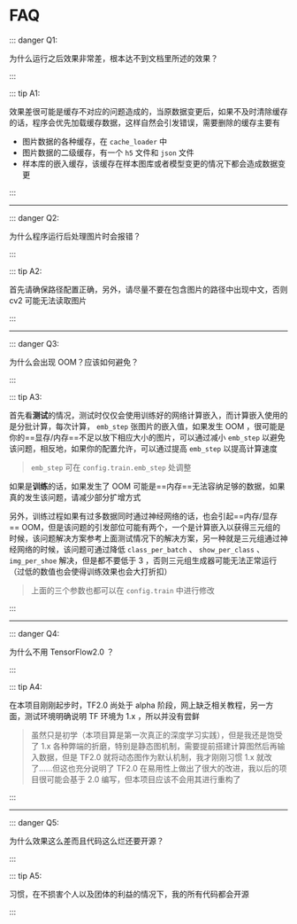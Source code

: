 # FAQ

::: danger Q1:

为什么运行之后效果非常差，根本达不到文档里所述的效果？

:::

::: tip A1:

效果差很可能是缓存不对应的问题造成的，当原数据变更后，如果不及时清除缓存的话，程序会优先加载缓存数据，这样自然会引发错误，需要删除的缓存主要有

-  图片数据的各种缓存，在 `cache_loader` 中
-  图片数据的二级缓存，有一个 `h5` 文件和 `json` 文件
-  样本库的嵌入缓存，该缓存在样本图库或者模型变更的情况下都会造成数据变更

:::

---

::: danger Q2:

为什么程序运行后处理图片时会报错？

:::

::: tip A2:

首先请确保路径配置正确，另外，请尽量不要在包含图片的路径中出现中文，否则 cv2 可能无法读取图片

:::

---

::: danger Q3:

为什么会出现 OOM？应该如何避免？

:::

::: tip A3:

首先看**测试**的情况，测试时仅仅会使用训练好的网络计算嵌入，而计算嵌入使用的是分批计算，每次计算， `emb_step` 张图片的嵌入值，如果发生 OOM ，很可能是你的==显存/内存==不足以放下相应大小的图片，可以通过减小 `emb_step` 以避免该问题，相反地，如果你的配置允许，可以通过提高 `emb_step` 以提高计算速度

> `emb_step` 可在 `config.train.emb_step` 处调整

如果是**训练**的话，如果发生了 OOM 可能是==内存==无法容纳足够的数据，如果真的发生该问题，请减少部分扩增方式

另外，训练过程如果有过多数据同时通过神经网络的话，也会引起==内存/显存== OOM，但是该问题的引发部位可能有两个，一个是计算嵌入以获得三元组的时候，该问题解决方案参考上面测试情况下的解决方案，另一种就是三元组通过神经网络的时候，该问题可通过降低 `class_per_batch` 、 `show_per_class` 、 `img_per_shoe` 解决，但是都不要低于 3 ，否则三元组生成器可能无法正常运行（过低的数值也会使得训练效果也会大打折扣）

> 上面的三个参数也都可以在 `config.train` 中进行修改

:::

---

::: danger Q4:

为什么不用 TensorFlow2.0 ？

:::

::: tip A4:

在本项目刚刚起步时，TF2.0 尚处于 alpha 阶段，网上缺乏相关教程，另一方面，测试环境明确说明 TF 环境为 1.x ，所以并没有尝鲜

> 虽然只是初学（本项目算是第一次真正的深度学习实践），但是我还是饱受了 1.x 各种弊端的折磨，特别是静态图机制，需要提前搭建计算图然后再输入数据，但是 TF2.0 就将动态图作为默认机制，我才刚刚习惯 1.x 就改了……但这也充分说明了 TF2.0 在易用性上做出了很大的改进，我以后的项目很可能会基于 2.0 编写，但本项目应该不会用其进行重构了

:::

---

::: danger Q5:

为什么效果这么差而且代码这么烂还要开源？

:::

::: tip A5:

习惯，在不损害个人以及团体的利益的情况下，我的所有代码都会开源

:::
